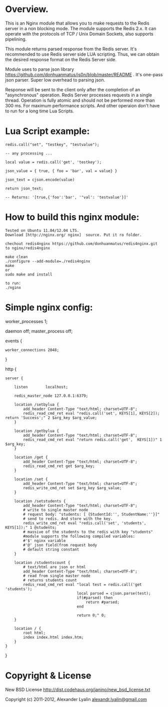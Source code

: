 Overview.
=============

This is an Nginx module that allows you to make requests to the Redis server in a non blocking mode. 
The module supports the Redis 2.x. It can operate with the protocols of TCP / Unix Domain Sockets, also supports pipelining.

This module returns parsed response from the Redis server. It's recommended to use Redis server side LUA scripting. 
Thus, we can obtain the desired response format on the Redis Server side.

Module uses to parse json library  https://github.com/donhuanmatus/js0n/blob/master/README . 
It's one-pass json parser. Super low overhead to parsing json.

Response will be sent to the client only after the completion of an "asynchronous" operation. 
Redis Server processes requests in a single thread.
Operation is fully atomic and should not be performed more than 300 ms. 
For maximum performance scripts. And other operaion don't have to run for a long time Lua Scripts.


Lua Script example:
=============

    
    redis.call("set", "testkey", "testvalue");
    
    -- any processing ...
    
    local value = redis.call('get', 'testkey');
    
    json_value = { true, { foo = 'bar', val = value} }
    
    json_text = cjson.encode(value)
    
    return json_text;
    
    -- Returns: '[true,{'foo':'bar', '"val': 'testvalue'}]'
    


How to build this nginx module:
=============


    Tested on Ubuntu 11.04/12.04 LTS. 
    Download [http://nginx.org/ nginx]  source. Put it ro folder.
    
    chechout redis4nginx https://github.com/donhuanmatus/redis4nginx.git to nginx/redis4nginx

    make clean
    ./configure --add-module=./redis4nginx
    make
    or 
    sudo make and install

    to run:
    ./nginx


Simple nginx config:
=============

worker_processes  1;

daemon off;
master_process off;

events {

    worker_connections 2048;
    
}

http {

    server {
    
        listen        localhost;

        redis_master_node 127.0.0.1:6379;

        location /setbylua {
            add_header Content-Type "text/html; charset=UTF-8";
            redis_read_cmd_ret eval "redis.call('set', KEYS[1], KEYS[2]); return 'Success';" 2 $arg_key $arg_value;
        }

        location /getbylua {
            add_header Content-Type "text/html; charset=UTF-8";
            redis_read_cmd_ret eval "return redis.call('get',  KEYS[1])" 1 $arg_key;
        }

        location /get {
            add_header Content-Type "text/html; charset=UTF-8";
            redis_read_cmd_ret get $arg_key;
        }

        location /set {
            add_header Content-Type "text/html; charset=UTF-8";
            redis_write_cmd_ret set $arg_key $arg_value;
        }

        location /setstudents {
            add_header Content-Type "text/html; charset=UTF-8";
            # write to single master node
            # request body: "students: [ {StudentId:'', StudentName:''}]"
            # send to redis. And store with the key. 
            redis_write_cmd_ret eval "redis.call('set', 'students', KEYS[1]);" 1 @students;
            # massive of the students to the redis with key "students"
            #module supports the following compiled variables:
            #'$' nginx variable
            #'@' json field(from request body
            # default string constant
        }

        location /studentscount {
            # text/html are json or html 
            add_header Content-Type "text/html; charset=UTF-8";
            # read from single master node
            # returns students count
            redis_read_cmd_ret eval "local test = redis.call('get 'students');
                                    local parsed = cjson.parse(test);
                                    if(#parsed) then
                                        return #parsed;
                                    end
                                    
                                    return 0;" 0;
        }
                
        location / {
            root html;
            index index.html index.htm;
        }
    }
}

Copyright & License
=============

New BSD License http://dist.codehaus.org/janino/new_bsd_license.txt

Copyright (c) 2011-2012, Alexander Lyalin <alexandr.lyalin@gmail.com>
